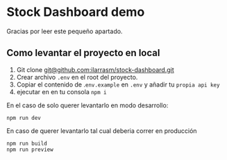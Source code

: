 # Stock Dashboard demo

Gracias por leer este pequeño apartado.

## Como levantar el proyecto en local

1.  Git clone [git@github.com:ilarrasm/stock-dashboard.git](git@github.com:ilarrasm/stock-dashboard.git)
2.  Crear archivo `.env` en el root del proyecto.
3.  Copiar el contenido de .`env.example` en `.env` y añadir tu `propia api key`
4.  ejecutar en en tu consola `npm i`

En el caso de solo querer levantarlo en modo desarrollo:

    npm run dev

En caso de querer levantarlo tal cual deberia correr en producción

    npm run build
    npm run preview
